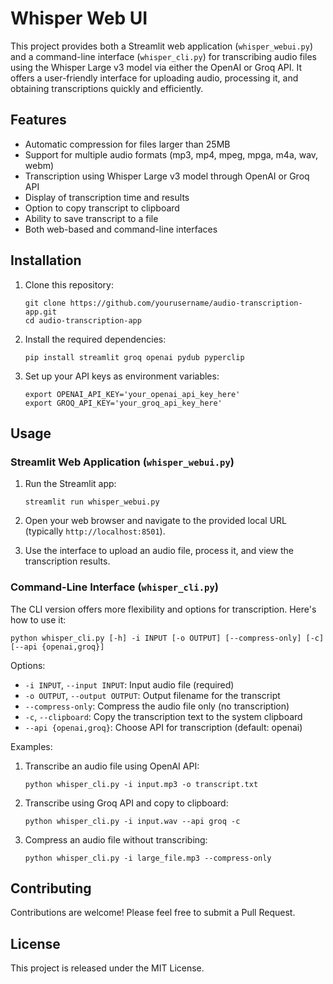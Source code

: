 # Whisper Web UI

This project provides both a Streamlit web application (`whisper_webui.py`) and a command-line interface (`whisper_cli.py`) for transcribing audio files using the Whisper Large v3 model via either the OpenAI or Groq API. It offers a user-friendly interface for uploading audio, processing it, and obtaining transcriptions quickly and efficiently.

## Features

- Automatic compression for files larger than 25MB
- Support for multiple audio formats (mp3, mp4, mpeg, mpga, m4a, wav, webm)
- Transcription using Whisper Large v3 model through OpenAI or Groq API
- Display of transcription time and results
- Option to copy transcript to clipboard
- Ability to save transcript to a file
- Both web-based and command-line interfaces

## Installation

1. Clone this repository:
   ```
   git clone https://github.com/yourusername/audio-transcription-app.git
   cd audio-transcription-app
   ```

2. Install the required dependencies:
   ```
   pip install streamlit groq openai pydub pyperclip
   ```

3. Set up your API keys as environment variables:
   ```
   export OPENAI_API_KEY='your_openai_api_key_here'
   export GROQ_API_KEY='your_groq_api_key_here'
   ```

## Usage

### Streamlit Web Application (`whisper_webui.py`)

1. Run the Streamlit app:
   ```
   streamlit run whisper_webui.py
   ```

2. Open your web browser and navigate to the provided local URL (typically `http://localhost:8501`).

3. Use the interface to upload an audio file, process it, and view the transcription results.

### Command-Line Interface (`whisper_cli.py`)

The CLI version offers more flexibility and options for transcription. Here's how to use it:

```
python whisper_cli.py [-h] -i INPUT [-o OUTPUT] [--compress-only] [-c] [--api {openai,groq}]
```

Options:
- `-i INPUT`, `--input INPUT`: Input audio file (required)
- `-o OUTPUT`, `--output OUTPUT`: Output filename for the transcript
- `--compress-only`: Compress the audio file only (no transcription)
- `-c`, `--clipboard`: Copy the transcription text to the system clipboard
- `--api {openai,groq}`: Choose API for transcription (default: openai)

Examples:

1. Transcribe an audio file using OpenAI API:
   ```
   python whisper_cli.py -i input.mp3 -o transcript.txt
   ```

2. Transcribe using Groq API and copy to clipboard:
   ```
   python whisper_cli.py -i input.wav --api groq -c
   ```

3. Compress an audio file without transcribing:
   ```
   python whisper_cli.py -i large_file.mp3 --compress-only
   ```

## Contributing

Contributions are welcome! Please feel free to submit a Pull Request.

## License

This project is released under the MIT License.